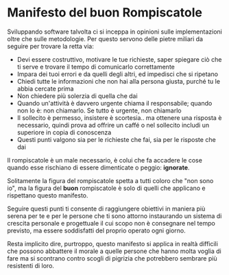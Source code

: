 # Manifesto del buon Rompiscatole

Sviluppando software talvolta ci si inceppa in opinioni sulle implementazioni oltre che sulle metodologie.
Per questo servono delle pietre miliari da seguire per trovare la retta via:

+ Devi essere costruttivo, motivare le tue richieste, saper spiegare ciò che ti serve e trovare il tempo di comunicarlo correttamente
+ Impara dei tuoi errori e da quelli degli altri, ed impedisci che si ripetano
+ Chiedi tutte le informazioni che non hai alla persona giusta, purché tu le abbia cercate prima
+ Non chiedere più solerzia di quella che dai
+ Quando un'attività è davvero urgente chiama il responsabile; quando non lo è: non chiamarlo. Se tutto è urgente, non chiamarlo
+ Il sollecito è permesso, insistere è scortesia.. ma ottenere una risposta è necessario, quindi prova ad offrire un caffé o nel sollecito includi un superiore in copia di conoscenza
+ Questi punti valgono sia per le richieste che fai, sia per le risposte che dai

Il rompiscatole è un male necessario, è colui che fa accadere le cose quando esse rischiano di essere dimenticate o peggio: **ignorate**.

Solitamente la figura del rompiscatole spetta a tutti coloro che "non sono io", ma la figura del **buon** rompiscatole è solo di quelli che applicano e rispettano questo manifesto.

Seguire questi punti ti consente di raggiungere obiettivi in maniera più serena per te e per le persone che ti sono attorno instaurando un sistema di crescita personale e progettuale il cui scopo non è consegnare nel tempo previsto, ma essere soddisfatti del proprio operato ogni giorno.

Resta implicito dire, purtroppo, questo manifesto si applica in realtà difficili che possono abbattere il morale a quelle persone che hanno molta voglia di fare ma si scontrano contro scogli di pigrizia che potrebbero sembrare più resistenti di loro.
